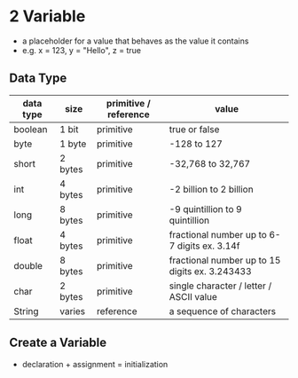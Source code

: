 # 2 Variable
+ a placeholder for a value that behaves as the value it contains
+ e.g. x = 123, y = "Hello", z = true

## Data Type
| data type | size | primitive / reference | value |
|-|-|-|-|
boolean | 1 bit | primitive | true or false
byte | 1 byte  | primitive | -128 to 127
short | 2 bytes | primitive | -32,768 to 32,767
int | 4 bytes | primitive | -2 billion to 2 billion
long | 8 bytes | primitive | -9 quintillion to 9 quintillion
float | 4 bytes | primitive | fractional number up to 6-7 digits ex. 3.14f
double | 8 bytes | primitive | fractional number up to 15 digits ex. 3.243433
char | 2 bytes | primitive | single character / letter / ASCII value
String | varies | reference | a sequence of characters

## Create a Variable
+ declaration + assignment =  initialization

